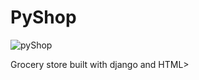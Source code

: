 # PyShop

![pyShop](https://user-images.githubusercontent.com/51688932/162600337-16235aa3-6c6d-4cb5-bd47-7a4e2213675b.PNG)


Grocery store built with django and HTML> 
